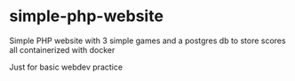 # simple-php-website
Simple PHP website with 3 simple games and a postgres db to store scores all containerized with docker

Just for basic webdev practice
